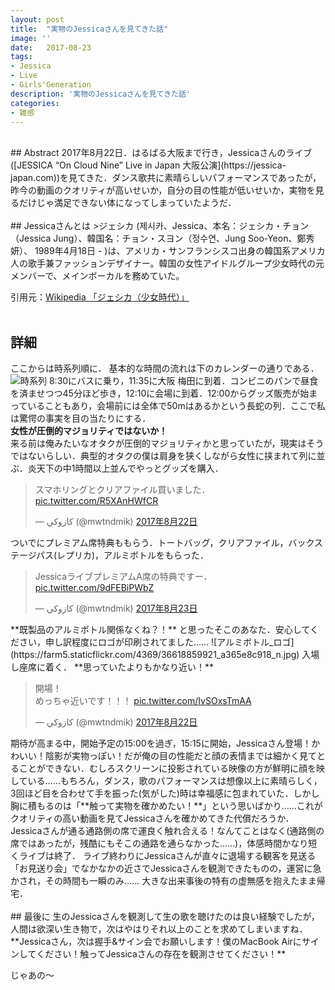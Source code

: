 ```yaml
---
layout: post
title:  "実物のJessicaさんを見てきた話"
image: ''
date:   2017-08-23
tags:
- Jessica
- Live
- Girls'Generation
description: '実物のJessicaさんを見てきた話'
categories:
- 雑感
---
```

<br />
## Abstract
2017年8月22日．はるばる大阪まで行き，Jessicaさんのライブ([JESSICA “On Cloud Nine” Live in Japan 大阪公演](https://jessica-japan.com))を見てきた．ダンス歌共に素晴らしいパフォーマンスであったが，昨今の動画のクオリティが高いせいか，自分の目の性能が低いせいか，実物を見るだけじゃ満足できない体になってしまっていたようだ．
<br /><br />
## Jessicaさんとは
>ジェシカ (제시카、Jessica、本名：ジェシカ・チョン（Jessica Jung）、韓国名：チョン・スヨン（정수연、Jung Soo-Yeon、鄭秀妍）、 1989年4月18日 - )は、アメリカ・サンフランシスコ出身の韓国系アメリカ人の歌手兼ファッションデザイナー。韓国の女性アイドルグループ少女時代の元メンバーで、メインボーカルを務めていた。

引用元：[Wikipedia 「ジェシカ（少女時代）」](https://ja.wikipedia.org/wiki/ジェシカ_(少女時代))
<br /><br />
## 詳細
ここからは時系列順に．
基本的な時間の流れは下のカレンダーの通りである．
![時系列](https://farm5.staticflickr.com/4442/36618859271_dc1462f77d_n.jpg)
8:30にバスに乗り，11:35に大阪 梅田に到着．コンビニのパンで昼食を済ませつつ45分ほど歩き，12:10に会場に到着．12:00からグッズ販売が始まっていることもあり，会場前には全体で50mはあるかという長蛇の列．ここで私は驚愕の事実を目の当たりにする．  
**女性が圧倒的マジョリティではないか！**  
来る前は俺みたいなオタクが圧倒的マジョリティかと思っていたが，現実はそうではないらしい．典型的オタクの僕は肩身を狭くしながら女性に挟まれて列に並ぶ．炎天下の中1時間以上並んでやっとグッズを購入．
<blockquote class="twitter-tweet" data-lang="ja"><p lang="ja" dir="ltr">スマホリングとクリアファイル買いました． <a href="https://t.co/R5XAnHWfCR">pic.twitter.com/R5XAnHWfCR</a></p>&mdash; كازوكي (@mwtndmik) <a href="https://twitter.com/mwtndmik/status/899850669808537600">2017年8月22日</a></blockquote> <script async src="//platform.twitter.com/widgets.js" charset="utf-8"></script>
ついでにプレミアム席特典ももらう．トートバッグ，クリアファイル，バックステージパス(レプリカ)，アルミボトルをもらった．
<blockquote class="twitter-tweet" data-lang="ja"><p lang="ja" dir="ltr">JessicaライブプレミアムA席の特典ですー． <a href="https://t.co/9dFEBiPWbZ">pic.twitter.com/9dFEBiPWbZ</a></p>&mdash; كازوكي (@mwtndmik) <a href="https://twitter.com/mwtndmik/status/900364152257994752">2017年8月23日</a></blockquote> <script async src="//platform.twitter.com/widgets.js" charset="utf-8"></script>
**既製品のアルミボトル関係なくね？！** と思ったそこのあなた．安心してください，申し訳程度にロゴが印刷されてました……
![アルミボトル_ロゴ](https://farm5.staticflickr.com/4369/36618859921_a365e8c918_n.jpg)
入場し座席に着く．  
**思っていたよりもかなり近い！**
<blockquote class="twitter-tweet" data-lang="ja"><p lang="ja" dir="ltr">開場！<br>めっちゃ近いです！！！ <a href="https://t.co/IvSOxsTmAA">pic.twitter.com/IvSOxsTmAA</a></p>&mdash; كازوكي (@mwtndmik) <a href="https://twitter.com/mwtndmik/status/899862703442771968">2017年8月22日</a></blockquote> <script async src="//platform.twitter.com/widgets.js" charset="utf-8"></script>
期待が高まる中，開始予定の15:00を過ぎ，15:15に開始，Jessicaさん登場！かわいい！陰影が実物っぽい！だが俺の目の性能だと顔の表情までは細かく見てとることができない．むしろスクリーンに投影されている映像の方が鮮明に顔を映している……もちろん，ダンス，歌のパフォーマンスは想像以上に素晴らしく，3回ほど目を合わせて手を振った(気がした)時は幸福感に包まれていた．しかし胸に積もるのは「**触って実物を確かめたい！**」という思いばかり……これがクオリティの高い動画を見てJessicaさんを確かめてきた代償だろうか．  
Jessicaさんが通る通路側の席で運良く触れ合える！なんてことはなく(通路側の席ではあったが，残酷にもそこの通路を通らなかった……)，体感時間かなり短くライブは終了．  
ライブ終わりにJessicaさんが直々に退場する観客を見送る「お見送り会」でなかなかの近さでJessicaさんを観測できたものの，運営に急かされ，その時間も一瞬のみ……  
大きな出来事後の特有の虚無感を抱えたまま帰宅．
<br /><br />
## 最後に
生のJessicaさんを観測して生の歌を聴けたのは良い経験でしたが，人間は欲深い生き物で，次はやはりそれ以上のことを求めてしまいますね．  
**Jessicaさん，次は握手&サイン会でお願いします！僕のMacBook Airにサインしてください！触ってJessicaさんの存在を観測させてください！**

じゃあの〜

